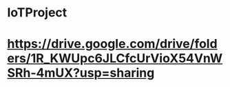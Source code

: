 # IoTProject
# https://drive.google.com/drive/folders/1R_KWUpc6JLCfcUrVioX54VnWSRh-4mUX?usp=sharing
